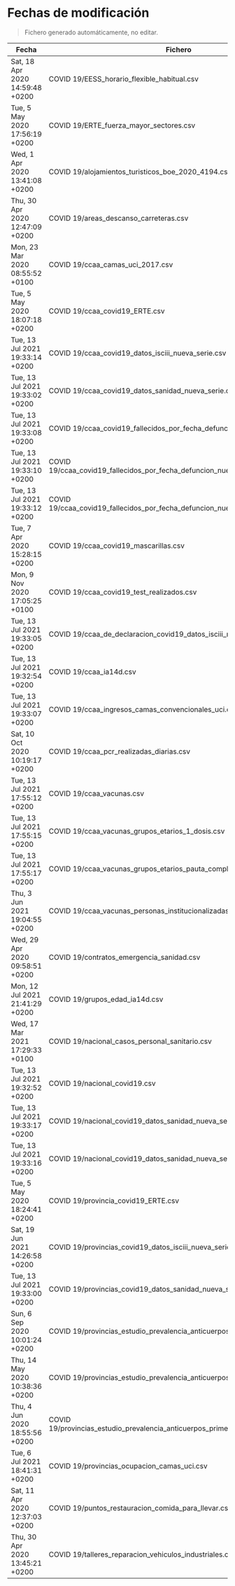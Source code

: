 # Fechas de modificación

> Fichero generado automáticamente, no editar.

| Fecha                           | Fichero                  |
|---------------------------------|--------------------------|
| Sat, 18 Apr 2020 14:59:48 +0200  | COVID 19/EESS_horario_flexible_habitual.csv |
| Tue, 5 May 2020 17:56:19 +0200  | COVID 19/ERTE_fuerza_mayor_sectores.csv |
| Wed, 1 Apr 2020 13:41:08 +0200  | COVID 19/alojamientos_turisticos_boe_2020_4194.csv |
| Thu, 30 Apr 2020 12:47:09 +0200  | COVID 19/areas_descanso_carreteras.csv |
| Mon, 23 Mar 2020 08:55:52 +0100  | COVID 19/ccaa_camas_uci_2017.csv |
| Tue, 5 May 2020 18:07:18 +0200  | COVID 19/ccaa_covid19_ERTE.csv |
| Tue, 13 Jul 2021 19:33:14 +0200  | COVID 19/ccaa_covid19_datos_isciii_nueva_serie.csv |
| Tue, 13 Jul 2021 19:33:02 +0200  | COVID 19/ccaa_covid19_datos_sanidad_nueva_serie.csv |
| Tue, 13 Jul 2021 19:33:08 +0200  | COVID 19/ccaa_covid19_fallecidos_por_fecha_defuncion_nueva_serie.csv |
| Tue, 13 Jul 2021 19:33:10 +0200  | COVID 19/ccaa_covid19_fallecidos_por_fecha_defuncion_nueva_serie_long.csv |
| Tue, 13 Jul 2021 19:33:12 +0200  | COVID 19/ccaa_covid19_fallecidos_por_fecha_defuncion_nueva_serie_original.csv |
| Tue, 7 Apr 2020 15:28:15 +0200  | COVID 19/ccaa_covid19_mascarillas.csv |
| Mon, 9 Nov 2020 17:05:25 +0100  | COVID 19/ccaa_covid19_test_realizados.csv |
| Tue, 13 Jul 2021 19:33:05 +0200  | COVID 19/ccaa_de_declaracion_covid19_datos_isciii_nueva_serie.csv |
| Tue, 13 Jul 2021 19:32:54 +0200  | COVID 19/ccaa_ia14d.csv |
| Tue, 13 Jul 2021 19:33:07 +0200  | COVID 19/ccaa_ingresos_camas_convencionales_uci.csv |
| Sat, 10 Oct 2020 10:19:17 +0200  | COVID 19/ccaa_pcr_realizadas_diarias.csv |
| Tue, 13 Jul 2021 17:55:12 +0200  | COVID 19/ccaa_vacunas.csv |
| Tue, 13 Jul 2021 17:55:15 +0200  | COVID 19/ccaa_vacunas_grupos_etarios_1_dosis.csv |
| Tue, 13 Jul 2021 17:55:17 +0200  | COVID 19/ccaa_vacunas_grupos_etarios_pauta_completa.csv |
| Thu, 3 Jun 2021 19:04:55 +0200  | COVID 19/ccaa_vacunas_personas_institucionalizadas.csv |
| Wed, 29 Apr 2020 09:58:51 +0200  | COVID 19/contratos_emergencia_sanidad.csv |
| Mon, 12 Jul 2021 21:41:29 +0200  | COVID 19/grupos_edad_ia14d.csv |
| Wed, 17 Mar 2021 17:29:33 +0100  | COVID 19/nacional_casos_personal_sanitario.csv |
| Tue, 13 Jul 2021 19:32:52 +0200  | COVID 19/nacional_covid19.csv |
| Tue, 13 Jul 2021 19:33:17 +0200  | COVID 19/nacional_covid19_datos_sanidad_nueva_serie.csv |
| Tue, 13 Jul 2021 19:33:16 +0200  | COVID 19/nacional_covid19_datos_sanidad_nueva_serie_grupos_edad.csv |
| Tue, 5 May 2020 18:24:41 +0200  | COVID 19/provincia_covid19_ERTE.csv |
| Sat, 19 Jun 2021 14:26:58 +0200  | COVID 19/provincias_covid19_datos_isciii_nueva_serie.csv |
| Tue, 13 Jul 2021 19:33:00 +0200  | COVID 19/provincias_covid19_datos_sanidad_nueva_serie.csv |
| Sun, 6 Sep 2020 10:01:24 +0200  | COVID 19/provincias_estudio_prevalencia_anticuerpos_final.csv |
| Thu, 14 May 2020 10:38:36 +0200  | COVID 19/provincias_estudio_prevalencia_anticuerpos_primera_ronda.csv |
| Thu, 4 Jun 2020 18:55:56 +0200  | COVID 19/provincias_estudio_prevalencia_anticuerpos_primera_y_segunda_ronda.csv |
| Tue, 6 Jul 2021 18:41:31 +0200  | COVID 19/provincias_ocupacion_camas_uci.csv |
| Sat, 11 Apr 2020 12:37:03 +0200  | COVID 19/puntos_restauracion_comida_para_llevar.csv |
| Thu, 30 Apr 2020 13:45:21 +0200  | COVID 19/talleres_reparacion_vehiculos_industriales.csv |
